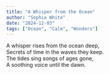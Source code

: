 ```yaml
---
title: "A Whisper from the Ocean"
author: "Sophia White"
date: "2024-12-03"
tags: ["Ocean", "Calm", "Wonders"]
---
```


A whisper rises from the ocean deep,  
Secrets of time in the waves they keep.  
The tides sing songs of ages gone,  
A soothing voice until the dawn.  
